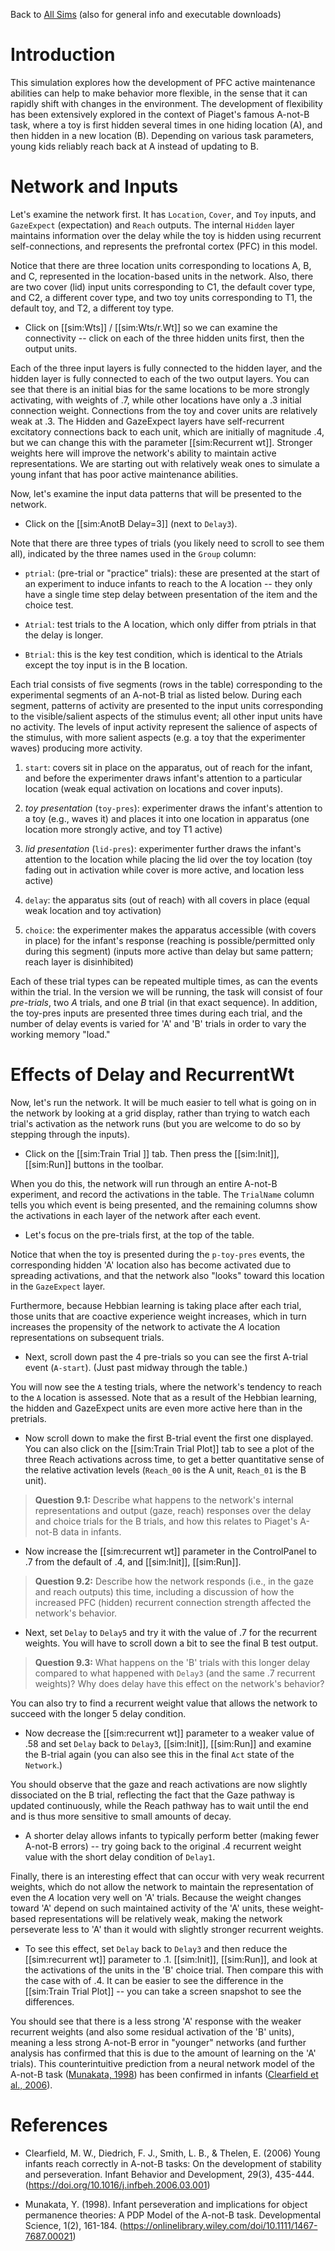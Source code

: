 Back to [All Sims](https://github.com/CompCogNeuro/sims) (also for general info and executable downloads)

# Introduction

This simulation explores how the development of PFC active maintenance abilities can help to make behavior more flexible, in the sense that it can rapidly shift with changes in the environment. The development of flexibility has been extensively explored in the context of Piaget's famous A-not-B task, where a toy is first hidden several times in one hiding location (A), and then hidden in a new location (B). Depending on various task parameters, young kids reliably reach back at A instead of updating to B.

# Network and Inputs

Let's examine the network first.  It has `Location`, `Cover`, and `Toy` inputs, and `GazeExpect` (expectation) and `Reach` outputs. The internal `Hidden` layer maintains information over the delay while the toy is hidden using recurrent self-connections, and represents the prefrontal cortex (PFC) in this model.

Notice that there are three location units corresponding to locations A, B, and C, represented in the location-based units in the network. Also, there are two cover (lid) input units corresponding to C1, the default cover type, and C2, a different cover type, and two toy units corresponding to T1, the default toy, and T2, a different toy type.

* Click on [[sim:Wts]] / [[sim:Wts/r.Wt]] so we can examine the connectivity -- click on each of the three hidden units first, then the output units.

Each of the three input layers is fully connected to the hidden layer, and the hidden layer is fully connected to each of the two output layers. You can see that there is an initial bias for the same locations to be more strongly activating, with weights of .7, while other locations have only a .3 initial connection weight. Connections from the toy and cover units are relatively weak at .3. The Hidden and GazeExpect layers have self-recurrent excitatory connections back to each unit, which are initially of magnitude .4, but we can change this with the parameter [[sim:Recurrent wt]].  Stronger weights here will improve the network's ability to maintain active representations. We are starting out with relatively weak ones to simulate a young infant that has poor active maintenance abilities.

Now, let's examine the input data patterns that will be presented to the network.

* Click on the [[sim:AnotB Delay=3]] (next to `Delay3`).

Note that there are three types of trials (you likely need to scroll to see them all), indicated by the three names used in the `Group` column:

*  `ptrial`: (pre-trial or "practice" trials): these are presented at the start of an experiment to induce infants to reach to the A location -- they only have a single time step delay between presentation of the item and the choice test.

* `Atrial`: test trials to the A location, which only differ from ptrials in that the delay is longer.

* `Btrial`: this is the key test condition, which is identical to the Atrials except the toy input is in the B location.

Each trial consists of five segments (rows in the table) corresponding to the experimental segments of an A-not-B trial as listed below. During each segment, patterns of activity are presented to the input units corresponding to the visible/salient aspects of the stimulus event; all other input units have no activity. The levels of input activity represent the salience of aspects of the stimulus, with more salient aspects (e.g. a toy that the experimenter waves) producing more activity.

1. `start`: covers sit in place on the apparatus, out of reach for the infant, and before the experimenter draws infant's attention to a particular location (weak equal activation on locations and cover inputs).

2. _toy presentation_ (`toy-pres`): experimenter draws the infant's attention to a toy (e.g., waves it) and places it into one location in apparatus (one location more strongly active, and toy T1 active)

3. _lid presentation_ (`lid-pres`): experimenter further draws the infant's attention to the location while placing the lid over the toy location (toy fading out in activation while cover is more active, and location less active)

4. `delay`: the apparatus sits (out of reach) with all covers in place (equal weak location and toy activation)

5. `choice`: the experimenter makes the apparatus accessible (with covers in place) for the infant's response (reaching is possible/permitted only during this segment) (inputs more active than delay but same pattern; reach layer is disinhibited) 

Each of these trial types can be repeated multiple times, as can the events within the trial. In the version we will be running, the task will consist of four *pre-trials*, two *A* trials, and one *B* trial (in that exact sequence). In addition, the toy-pres inputs are presented three times during each trial, and the number of delay events is varied for 'A' and 'B' trials in order to vary the working memory "load."

# Effects of Delay and RecurrentWt

Now, let's run the network. It will be much easier to tell what is going on in the network by looking at a grid display, rather than trying to watch each trial's activation as the network runs (but you are welcome to do so by stepping through the inputs).

* Click on the [[sim:Train Trial ]] tab. Then press the [[sim:Init]], [[sim:Run]] buttons in the toolbar.

When you do this, the network will run through an entire A-not-B experiment, and record the activations in the table. The `TrialName` column tells you which event is being presented, and the remaining columns show the activations in each layer of the network after each event.

* Let's focus on the pre-trials first, at the top of the table.

Notice that when the toy is presented during the `p-toy-pres` events, the corresponding hidden 'A' location also has become activated due to spreading activations, and that the network also "looks" toward this location in the `GazeExpect` layer.

Furthermore, because Hebbian learning is taking place after each trial, those units that are coactive experience weight increases, which in turn increases the propensity of the network to activate the _A_ location representations on subsequent trials.

* Next, scroll down past the 4 pre-trials so you can see the first A-trial event (`A-start`). (Just past midway through the table.)

You will now see the `A` testing trials, where the network's tendency to reach to the `A` location is assessed. Note that as a result of the Hebbian learning, the hidden and GazeExpect units are even more active here than in the pretrials.

* Now scroll down to make the first B-trial event the first one displayed. You can also click on the [[sim:Train Trial Plot]] tab to see a plot of the three Reach activations across time, to get a better quantitative sense of the relative activation levels (`Reach_00` is the A unit, `Reach_01` is the B unit).

> **Question 9.1:** Describe what happens to the network's internal representations and output (gaze, reach) responses over the delay and choice trials for the B trials, and how this relates to Piaget's A-not-B data in infants.

* Now increase the [[sim:recurrent wt]] parameter in the ControlPanel to .7 from the default of .4, and [[sim:Init]], [[sim:Run]].

> **Question 9.2:** Describe how the network responds (i.e., in the gaze and reach outputs) this time, including a discussion of how the increased PFC (hidden) recurrent connection strength affected the network's behavior.

* Next, set `Delay` to `Delay5` and try it with the value of .7 for the recurrent weights.  You will have to scroll down a bit to see the final B test output.

> **Question 9.3:** What happens on the 'B' trials with this longer delay compared to what happened with `Delay3` (and the same .7 recurrent weights)? Why does delay have this effect on the network's behavior?

You can also try to find a recurrent weight value that allows the network to succeed with the longer 5 delay condition.

* Now decrease the [[sim:recurrent wt]] parameter to a weaker value of .58 and set `Delay` back to `Delay3`, [[sim:Init]], [[sim:Run]] and examine the B-trial again (you can also see this in the final `Act` state of the `Network`.)

You should observe that the gaze and reach activations are now slightly dissociated on the B trial, reflecting the fact that the Gaze pathway is updated continuously, while the Reach pathway has to wait until the end and is thus more sensitive to small amounts of decay.

* A shorter delay allows infants to typically perform better (making fewer A-not-B errors) -- try going back to the original .4 recurrent weight value with the short delay condition of `Delay1`.

Finally, there is an interesting effect that can occur with very weak recurrent weights, which do not allow the network to maintain the representation of even the *A* location very well on 'A' trials. Because the weight changes toward 'A' depend on such maintained activity of the 'A' units, these weight-based representations will be relatively weak, making the network perseverate less to 'A' than it would with slightly stronger recurrent weights.

* To see this effect, set `Delay` back to `Delay3` and then reduce the [[sim:recurrent wt]] parameter to .1.  [[sim:Init]], [[sim:Run]], and look at the activations of the units in the 'B' choice trial. Then compare this with the case with of .4. It can be easier to see the difference in the [[sim:Train Trial Plot]] -- you can take a screen snapshot to see the differences.

You should see that there is a less strong 'A' response with the weaker recurrent weights (and also some residual activation of the 'B' units), meaning a less strong A-not-B error in "younger" networks (and further analysis has confirmed that this is due to the amount of learning on the 'A' trials). This counterintuitive prediction from a neural network model of the A-not-B task ([Munakata, 1998](#references)) has been confirmed in infants ([Clearfield et al., 2006](#references)).

# References

* Clearfield, M. W., Diedrich, F. J., Smith, L. B., & Thelen, E. (2006) Young infants reach correctly in A-not-B tasks: On the development of stability and perseveration.
Infant Behavior and Development, 29(3), 435-444. 
(https://doi.org/10.1016/j.infbeh.2006.03.001)

* Munakata, Y. (1998). Infant perseveration and implications for object permanence theories: A PDP Model of the A-not-B task. Developmental Science, 1(2), 161-184. (https://onlinelibrary.wiley.com/doi/10.1111/1467-7687.00021)

